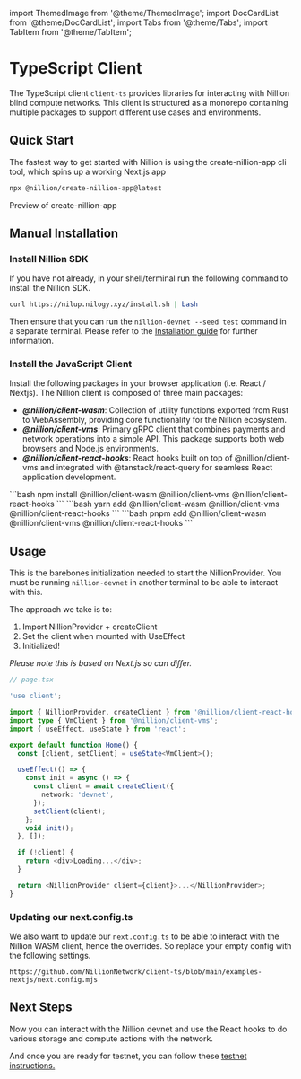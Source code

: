 import ThemedImage from '@theme/ThemedImage';
import DocCardList from '@theme/DocCardList';
import Tabs from '@theme/Tabs';
import TabItem from '@theme/TabItem';

# TypeScript Client

The TypeScript client `client-ts` provides libraries for interacting with Nillion blind compute networks. This client is structured as a monorepo containing multiple packages to support different use cases and environments.

## Quick Start

The fastest way to get started with Nillion is using the create-nillion-app cli tool, which spins up a working Next.js app

```bash
npx @nillion/create-nillion-app@latest
```

<div style={{ textAlign: 'center' }}>
  <ThemedImage
    alt="Nillion Quickstart Demo"
    sources={{
        light: '/img/nillion_quickstart_demo_light.png',
        dark: '/img/nillion_quickstart_demo_dark.png',
      }}
  />
  <p>Preview of create-nillion-app</p>
</div>

## Manual Installation

### Install Nillion SDK

If you have not already, in your shell/terminal run the following command to install the Nillion SDK.

```bash
curl https://nilup.nilogy.xyz/install.sh | bash
```

Then ensure that you can run the `nillion-devnet --seed test` command in a separate terminal. Please refer to the [Installation guide](./installation) for further information.

### Install the JavaScript Client

Install the following packages in your browser application (i.e. React / Nextjs). The Nillion client is composed of three main packages:

- **_@nillion/client-wasm_**: Collection of utility functions exported from Rust to WebAssembly, providing core functionality for the Nillion ecosystem.
- **_@nillion/client-vms_**: Primary gRPC client that combines payments and network operations into a simple API. This package supports both web browsers and Node.js environments.
- **_@nillion/client-react-hooks_**: React hooks built on top of @nillion/client-vms and integrated with @tanstack/react-query for seamless React application development.

<Tabs>

  <TabItem value="npm" label="npm" default>
```bash
npm install @nillion/client-wasm @nillion/client-vms @nillion/client-react-hooks
```
  </TabItem>

   <TabItem value="yarn" label="yarn">
```bash
yarn add @nillion/client-wasm @nillion/client-vms @nillion/client-react-hooks
```
  </TabItem>

  <TabItem value="pnpm" label="pnpm">
```bash
pnpm add @nillion/client-wasm @nillion/client-vms @nillion/client-react-hooks
```
  </TabItem>
</Tabs>

## Usage

This is the barebones initialization needed to start the NillionProvider. You must be running `nillion-devnet` in another terminal to be able to interact with this.

The approach we take is to:

1. Import NillionProvider + createClient
2. Set the client when mounted with UseEffect
3. Initialized!

_Please note this is based on Next.js so can differ._

```typescript
// page.tsx

'use client';

import { NillionProvider, createClient } from '@nillion/client-react-hooks';
import type { VmClient } from '@nillion/client-vms';
import { useEffect, useState } from 'react';

export default function Home() {
  const [client, setClient] = useState<VmClient>();

  useEffect(() => {
    const init = async () => {
      const client = await createClient({
        network: 'devnet',
      });
      setClient(client);
    };
    void init();
  }, []);

  if (!client) {
    return <div>Loading...</div>;
  }

  return <NillionProvider client={client}>...</NillionProvider>;
}
```

### Updating our next.config.ts

We also want to update our `next.config.ts` to be able to interact with the Nillion WASM client, hence the overrides. So replace your empty config with the following settings.

```tsx reference showGithubLink
https://github.com/NillionNetwork/client-ts/blob/main/examples-nextjs/next.config.mjs
```

## Next Steps

Now you can interact with the Nillion devnet and use the React hooks to do various storage and compute actions with the network.

And once you are ready for testnet, you can follow these [testnet instructions.](./quickstart-testnet.md)

<!-- <DocCardList/> -->
